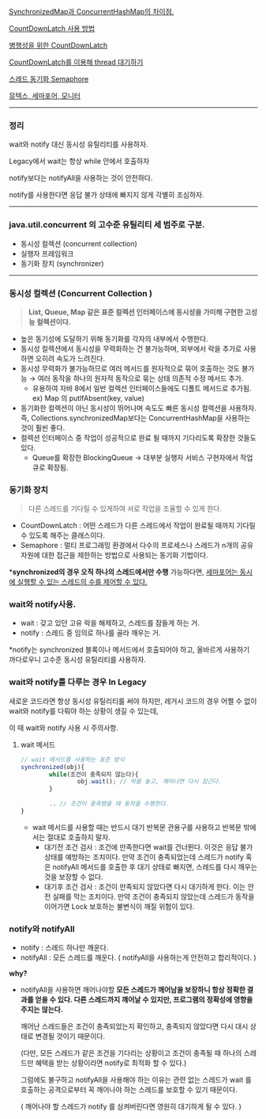 [SynchronizedMap과 ConcurrentHashMap의 차이점.](https://ooz.co.kr/71)

[CountDownLatch 사용 방법](https://codechacha.com/ko/java-countdownlatch/)

[병행성을 위한 CountDownLatch](https://imasoftwareengineer.tistory.com/100)

[CountDownLatch를 이용해 thread 대기하기](https://1minute-before6pm.tistory.com/30) 

[스레드 동기화 Semaphore](https://lordofkangs.tistory.com/27)

[뮤텍스, 세마포어, 모니터](https://steady-coding.tistory.com/557)

---

### 정리

wait와 notify 대신 동시성 유틸리티를 사용하자. 

Legacy에서 wait는 항상 while  안에서 호출하자

notify보다는 notifyAll을 사용하는 것이 안전하다. 

notify를 사용한다면 응답 불가 상태에 빠지지 않게 각별히 조심하자.

---

### **java.util.concurrent 의 고수준 유틸리티 세 범주로 구분.**

- 동시성 컬렉션 (concurrent collection)
- 실행자 프레임워크
- 동기화 장치 (synchronizer)

---

### 동시성 컬렉션 (Concurrent Collection )

> **List, Queue, Map 같은 표준 컬렉션 인터페이스에 동시성을 가미해 구현한 고성능 컬렉션이다.**
> 
- 높은 동기성에 도달하기 위해 동기화를 각자의 내부에서 수행한다.
- 동시성 컬렉션에서 동시성을 무력화하는 건 불가능하며, 외부에서 락을 추가로 사용하면 오히려 속도가 느려진다.
- 동시성 무력화가 불가능하므로 여러 메서드를 원자적으로 묶어 호출하는 것도 불가능 → 여러 동작을 하나의 원자적 동작으로 묶는 상태 의존적 수정 메서드 추가.
    - 유용하여 자바 8에서 일반 컬렉션 인터페이스들에도 디폴트 메서드로 추가됨. ex) Map 의 putlfAbsent(key, value)
- 동기화한 컬렉션이 아닌 동시성이 뛰어나며 속도도 빠른 동시성 컬렉션을 사용하자. 즉, Collections.synchronizedMap보다는 ConcurrentHashMap을 사용하는 것이 훨씬 좋다.
- 컬렉션 인터페이스 중 작업이 성공적으로 완료 될 때까지 기다리도록 확장한 것들도 있다.
    - Queue를 확장한 BlockingQueue → 대부분 실행자 서비스 구현자에서 작업 큐로 확장됨.

### 동기화 장치

> 다른 스레드를 기다릴 수 있게하여 서로 작업을 조율할 수 있게 한다.
> 
- CountDownLatch :  어떤 스레드가 다른 스레드에서 작업이 완료될 때까지 기다릴 수 있도록 해주는 클래스이다.
- Semaphore : 멀티 프로그래밍 환경에서 다수의 프로세스나 스레드가 n개의 공유 자원에 대한 접근을 제한하는 방법으로 사용되는 동기화 기법이다.

***synchronized의 경우 오직 하나의 스레드에서만 수행** 가능하다면, [세마포어는 동시에 실행할 수 있는 스레드의 수를 제어할 수 있다.](https://steady-coding.tistory.com/557)

### **wait와 notify사용.**

- wait : 갖고 있던 고유 락을 해제하고, 스레드를 잠들게 하는 거.
- notify : 스레드 중 임의로 하나를 골라 깨우는 거.

*notify는 synchronized 블록이나 메서드에서 호출되어야 하고, 올바르게 사용하기 까다로우니 고수준 동시성 유틸리티를 사용하자.

### wait와 notify를 다루는 경우 In Legacy

새로운 코드라면 항상 동시성 유틸리티를 써야 하지만, 레거시 코드의 경우 어쩔 수 없이 wait와 notify를 다뤄야 하는 상황이 생길 수 있는데,

이 때 wait와 notify 사용 시 주의사항. 

1. wait 메서드
    
    ```jsx
    // wait 메서드를 사용하는 표준 방식
    synchronized(obj){
    		while(조건이 충족되지 않는다){
    				obj.wait(); // 락을 놓고, 꺠어나면 다시 잠근다.
    		}
    	
    		.. // 조건이 충족됐을 때 동작을 수행한다. 
    }
    ```
    
    - wait 메서드를 사용할 때는 반드시 대기 반복문 관용구를 사용하고 반복문 밖에서는 절대로 호출하지 말자.
        - 대기전 조건 검사 : 조건에 만족한다면 wait를 건너뛴다. 이것은 응답 불가 상태를 예방하는 조치이다.  만약 조건이 충족되었는데 스레드가 notify 혹은 notifyAll 메서드를 호출한 후 대기 상태로 빠지면, 스레드를 다시 깨우는 것을 보장할 수 없다.
        - 대기후 조건 검사 : 조건이 만족되지 않았다면 다시 대기하게 한다. 이는 안전 실패를 막는 조치이다. 만약 조건이 충족되지 않았는데 스레드가 동작을 이어가면 Lock 보호하는 불변식이 깨질 위험이 있다.

### notify와 notifyAll

- notify : 스레드 하나만 깨운다.
- notifyAll : 모든 스레드를 깨운다. ( notifyAll을 사용하는게 안전하고 합리적이다. )

**why?**

- notifyAll을 사용하면 깨어나야할 **모든 스레드가 깨어남을 보장하니 항상 정확한 결과를 얻을 수 있다.  다른 스레드까지 꺠어날 수 있지만, 프로그램의 정확성에 영향을 주지는 않는다.**
    
    깨어난 스레드들은 조건이 충족되었는지 확인하고, 충족되지 않았다면 다시 대시 상태로 변경될 것이기 때문이다. 
    
    (다만, 모든 스레드가 같은 조건을 기다리는 상황이고 조건이 충족될 때 하나의 스레드만 혜택을 받는 상황이라면 notify로 최적화 할 수 있다.)
    
    그럼에도 불구하고 notifyAll을 사용해야 하는 이유는 관련 없는 스레드가 wait 를 호출하는 공격으로부터 꼭 깨어나야 하는 스레드를 보호할 수 있기 때문이다. 
    
    ( 깨어나야 할 스레드가 notify 를 삼켜버린다면 영원히 대기하게 될 수 있다. )